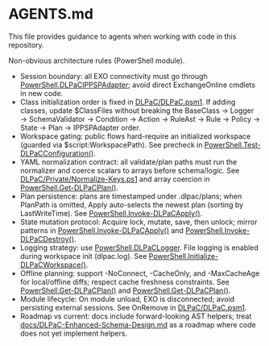 # AGENTS.md

This file provides guidance to agents when working with code in this repository.

Non-obvious architecture rules (PowerShell module).

- Session boundary: all EXO connectivity must go through [PowerShell.DLPaCIPPSPAdapter](DLPaC/Classes/IPPSPAdapter.ps1:1); avoid direct ExchangeOnline cmdlets in new code.
- Class initialization order is fixed in [DLPaC/DLPaC.psm1](DLPaC/DLPaC.psm1:25). If adding classes, update $ClassFiles without breaking the BaseClass → Logger → SchemaValidator → Condition → Action → RuleAst → Rule → Policy → State → Plan → IPPSPAdapter order.
- Workspace gating: public flows hard-require an initialized workspace (guarded via $script:WorkspacePath). See precheck in [PowerShell.Test-DLPaCConfiguration()](DLPaC/Public/Test-DLPaCConfiguration.ps1:49).
- YAML normalization contract: all validate/plan paths must run the normalizer and coerce scalars to arrays before schema/logic. See [DLPaC/Private/Normalize-Keys.ps1](DLPaC/Private/Normalize-Keys.ps1:1) and array coercion in [PowerShell.Get-DLPaCPlan()](DLPaC/Public/Get-DLPaCPlan.ps1:136).
- Plan persistence: plans are timestamped under .dlpac/plans; when PlanPath is omitted, Apply auto-selects the newest plan (sorting by LastWriteTime). See [PowerShell.Invoke-DLPaCApply()](DLPaC/Public/Invoke-DLPaCApply.ps1:100).
- State mutation protocol: Acquire lock, mutate, save, then unlock; mirror patterns in [PowerShell.Invoke-DLPaCApply()](DLPaC/Public/Invoke-DLPaCApply.ps1:183) and [PowerShell.Invoke-DLPaCDestroy()](DLPaC/Public/Invoke-DLPaCDestroy.ps1:126).
- Logging strategy: use [PowerShell.DLPaCLogger](DLPaC/Classes/Logger.ps1:1). File logging is enabled during workspace init (dlpac.log). See [PowerShell.Initialize-DLPaCWorkspace()](DLPaC/Public/Initialize-DLPaCWorkspace.ps1:113).
- Offline planning: support -NoConnect, -CacheOnly, and -MaxCacheAge for local/offline diffs; respect cache freshness constraints. See [PowerShell.Get-DLPaCPlan()](DLPaC/Public/Get-DLPaCPlan.ps1:59) and [PowerShell.Get-DLPaCPlan()](DLPaC/Public/Get-DLPaCPlan.ps1:62).
- Module lifecycle: On module unload, EXO is disconnected; avoid persisting external sessions. See OnRemove in [DLPaC/DLPaC.psm1](DLPaC/DLPaC.psm1:90).
- Roadmap vs current: docs include forward-looking AST helpers; treat [docs/DLPaC-Enhanced-Schema-Design.md](docs/DLPaC-Enhanced-Schema-Design.md) as a roadmap where code does not yet implement helpers.